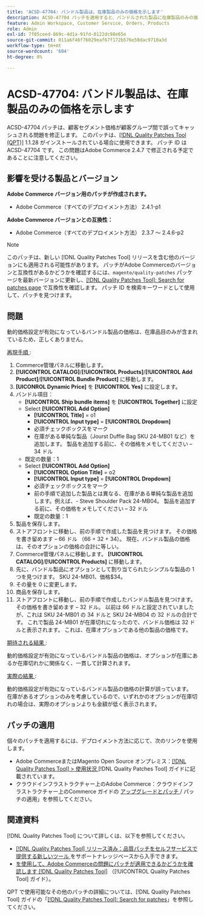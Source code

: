 ```yaml
---
title: 'ACSD-47704: バンドル製品は、在庫製品のみの価格を示します'
description: ACSD-47704 パッチを適用すると、バンドルされた製品に在庫製品のみの価格が表示されるAdobe Commerceの問題が修正されます。
feature: Admin Workspace, Customer Service, Orders, Products
role: Admin
exl-id: 7f05ceed-869c-4d1a-91fd-0122dc98e65e
source-git-commit: 011a6f46f76029eaf67f172b576e58dac9710a3d
workflow-type: tm+mt
source-wordcount: '604'
ht-degree: 0%

---
```


# ACSD-47704: バンドル製品は、在庫製品のみの価格を示します

ACSD-47704 パッチは、顧客セグメント価格が顧客グループ間で誤ってキャッシュされる問題を修正します。 このパッチは、[[!DNL Quality Patches Tool (QPT)]](https://experienceleague.adobe.com/en/docs/commerce-operations/tools/quality-patches-tool/quality-patches-tool-to-self-serve-quality-patches) 1.1.28 がインストールされている場合に使用できます。 パッチ ID は ACSD-47704 です。 この問題はAdobe Commerce 2.4.7 で修正される予定であることに注意してください。

## 影響を受ける製品とバージョン

**Adobe Commerce バージョン用のパッチが作成されます。**

* Adobe Commerce（すべてのデプロイメント方法） 2.4.1-p1

**Adobe Commerce バージョンとの互換性：**

* Adobe Commerce（すべてのデプロイメント方法） 2.3.7 ～ 2.4.6-p2

>[!NOTE]
>
>このパッチは、新しい [!DNL Quality Patches Tool] リリースを含む他のバージョンにも適用される可能性があります。 パッチがAdobe Commerceのバージョンと互換性があるかどうかを確認するには、`magento/quality-patches` パッケージを最新バージョンに更新し、[[!DNL Quality Patches Tool]: Search for patches page](https://experienceleague.adobe.com/tools/commerce-quality-patches/index.html) で互換性を確認します。 パッチ ID を検索キーワードとして使用して、パッチを見つけます。

## 問題

動的価格設定が有効になっているバンドル製品の価格は、在庫品目のみが含まれているため、正しくありません。

<u> 再現手順 </u>:

1. Commerce管理パネルに移動します。
1. **[!UICONTROL CATALOG]**/**[!UICONTROL Products]**/**[!UICONTROL Add Product]**/**[!UICONTROL Bundle Product]** に移動します。
1. **[UICONROL Dynamic Price]** を **[!UICONTROL Yes]** に設定します。
1. バンドル項目：
   * **[!UICONTROL Ship bundle items]** を **[!UICONTROL Together]** に設定
   * Select **[!UICONTROL Add Option]**
      * **[!UICONTROL Title]** = o1
      * **[!UICONTROL Input type]** = **[!UICONTROL Dropdown]**
      * 必須チェックボックスをマーク
      * 在庫がある単純な製品（Jourst Duffle Bag SKU 24-MB01 など）を追加します。 製品を追加する前に、その価格をメモしてください – 34 ドル
   * 既定の数量：1
   * Select **[!UICONTROL Add Option]**
      * **[!UICONTROL Option Title]** = o2
      * **[!UICONTROL Input type]** = **[!UICONTROL Dropdown]**
      * 必須チェックボックスをマーク
      * 前の手順で追加した製品とは異なる、在庫がある単純な製品を追加します。例えば、- Steve Shoulder Pack 24-MB04。 製品を追加する前に、その価格をメモしてください – 32 ドル
      * 既定の数量：1
1. 製品を保存します。
1. ストアフロントに移動し、前の手順で作成した製品を見つけます。 その価格を書き留めます – 66 ドル
（66 = 32 + 34）。
現在、バンドル製品の価格は、そのオプションの価格の合計に等しい。
1. Commerce管理パネルに移動します。 **[!UICONTROL CATALOG]**/**[!UICONTROL Products]** に移動します。
1. 先に、バンドル製品にオプションとして割り当てられたシンプルな製品の 1 つを見つけます。
SKU 24-MB01、価格$34。
1. その量を 0 に変更します。
1. 商品を保存します。
1. ストアフロントに移動し、前の手順で作成したバンドル製品を見つけます。 その価格を書き留めます – 32 ドル。 以前は 66 ドルと設定されていましたが、これは SKU 24-MB01 の 34 ドルと SKU 24-MB04 の 32 ドルの合計です。 これで製品 24-MB01 が在庫切れになったので、バンドル価格は 32 ドルと表示されます。 これは、在庫オプションである他の製品の価格です。

<u> 期待される結果 </u>:

動的価格設定が有効になっているバンドル製品の価格は、オプションが在庫にあるか在庫切れかに関係なく、一貫して計算されます。

<u> 実際の結果 </u>:

動的価格設定が有効になっているバンドル製品の価格の計算が誤っています。 在庫があるオプションのみを考慮しているので、いずれかのオプションが在庫切れの場合は、実際のオプションよりも金額が低く表示されます。

## パッチの適用

個々のパッチを適用するには、デプロイメント方法に応じて、次のリンクを使用します。

* Adobe CommerceまたはMagento Open Source オンプレミス：[[!DNL Quality Patches Tool] > 使用状況 ](/help/tools/quality-patches-tool/usage.md) [!DNL Quality Patches Tool] ガイドに記載されています。
* クラウドインフラストラクチャー上のAdobe Commerce：クラウドインフラストラクチャー上のCommerce ガイドの [ アップグレードとパッチ ](https://experienceleague.adobe.com/docs/commerce-cloud-service/user-guide/develop/upgrade/apply-patches.html)/ パッチの適用」を参照してください。

## 関連資料

[!DNL Quality Patches Tool] について詳しくは、以下を参照してください。

* [[!DNL Quality Patches Tool]  リリース済み：品質パッチをセルフサービスで提供する新しいツール ](https://experienceleague.adobe.com/en/docs/commerce-operations/tools/quality-patches-tool/quality-patches-tool-to-self-serve-quality-patches) をサポートナレッジベースから入手できます。
* [ を使用して、Adobe Commerceの問題にパッチが適用できるかどうかを確認します  [!DNL Quality Patches Tool]](/help/tools/quality-patches-tool/patches-available-in-qpt/check-patch-for-magento-issue-with-magento-quality-patches.md) （[!UICONTROL Quality Patches Tool] ガイド）。


QPT で使用可能なその他のパッチの詳細については、[!DNL Quality Patches Tool] ガイドの「[[!DNL Quality Patches Tool]: Search for patches](https://experienceleague.adobe.com/tools/commerce-quality-patches/index.html)」を参照してください。

